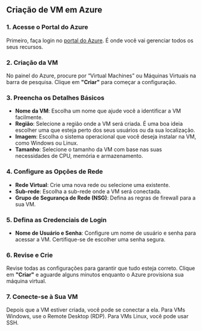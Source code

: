 ## Criação de VM em Azure

### 1. Acesse o Portal do Azure 

Primeiro, faça login no [portal do Azure](https://portal.azure.com). É onde você vai gerenciar todos os seus recursos.

### 2. Criação da VM 

No painel do Azure, procure por “Virtual Machines” ou Máquinas Virtuais na barra de pesquisa. Clique em **"Criar"** para começar a configuração.

### 3. Preencha os Detalhes Básicos 

- **Nome da VM**: Escolha um nome que ajude você a identificar a VM facilmente.
- **Região**: Selecione a região onde a VM será criada. É uma boa ideia escolher uma que esteja perto dos seus usuários ou da sua localização.
- **Imagem**: Escolha o sistema operacional que você deseja instalar na VM, como Windows ou Linux.
- **Tamanho**: Selecione o tamanho da VM com base nas suas necessidades de CPU, memória e armazenamento.

### 4. Configure as Opções de Rede 

- **Rede Virtual**: Crie uma nova rede ou selecione uma existente.
- **Sub-rede**: Escolha a sub-rede onde a VM será conectada.
- **Grupo de Segurança de Rede (NSG)**: Defina as regras de firewall para a sua VM.

### 5. Defina as Credenciais de Login 

- **Nome de Usuário e Senha**: Configure um nome de usuário e senha para acessar a VM. Certifique-se de escolher uma senha segura.

### 6. Revise e Crie 

Revise todas as configurações para garantir que tudo esteja correto. Clique em **"Criar"** e aguarde alguns minutos enquanto o Azure provisiona sua máquina virtual.

### 7. Conecte-se à Sua VM 

Depois que a VM estiver criada, você pode se conectar a ela. Para VMs Windows, use o Remote Desktop (RDP). Para VMs Linux, você pode usar SSH.
